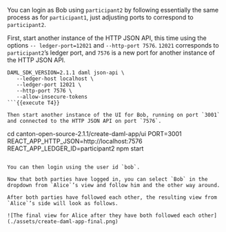 You can login as Bob using `participant2` by following essentially the same process as for `participant1`, just adjusting ports to correspond to `participant2`.

First, start another instance of the HTTP JSON API, this time using the options `-- ledger-port=12021` and `--http-port 7576`. `12021` corresponds to `participant2`’s ledger port, and `7576` is a new port for another instance of the HTTP JSON API.

```
DAML_SDK_VERSION=2.1.1 daml json-api \
   --ledger-host localhost \
   --ledger-port 12021 \
   --http-port 7576 \
   --allow-insecure-tokens
```{{execute T4}}

Then start another instance of the UI for Bob, running on port `3001` and connected to the HTTP JSON API on port `7576`.

```
cd canton-open-source-2.1.1/create-daml-app/ui
PORT=3001 REACT_APP_HTTP_JSON=http://localhost:7576 REACT_APP_LEDGER_ID=participant2 npm start
```{{execute T5}}

You can then login using the user id `bob`.

Now that both parties have logged in, you can select `Bob` in the dropdown from `Alice`’s view and follow him and the other way around.

After both parties have followed each other, the resulting view from `Alice`’s side will look as follows.

![The final view for Alice after they have both followed each other](./assets/create-daml-app-final.png)
